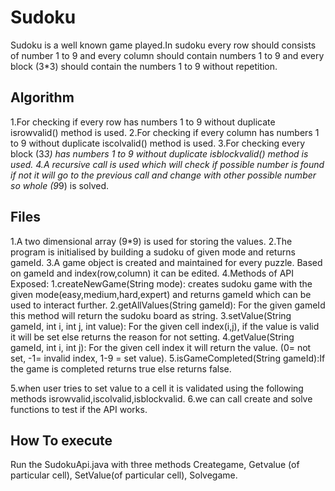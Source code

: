 # Sudoku
Sudoku is a well known game played.In sudoku every row should consists of number 1 to 9 and every column should
contain numbers 1 to 9 and every block (3*3) should contain the numbers 1 to 9 without repetition.

## Algorithm
1.For checking if every row has numbers 1 to 9 without duplicate isrowvalid() method is used. 
2.For checking if every column has numbers 1 to 9 without duplicate iscolvalid() method is used. 
3.For checking every block (3*3) has numbers 1 to 9 without duplicate isblockvalid() method is used.
4.A recursive call is used which will check if possible number is found if not it will go to the previous call and change
with other possible number so whole (9*9) is solved.

## Files
1.A two dimensional array (9*9) is used for storing the values.
2.The program is initialised by building a sudoku of given mode and returns gameId.
3.A game object is created and maintained for every puzzle. Based on gameId and index(row,column) it can be edited.
4.Methods of API Exposed:
	1.createNewGame(String mode): creates sudoku game with the given mode(easy,medium,hard,expert) and returns gameId which can be used to interact further.
	2.getAllValues(String gameId): For the given gameId this method will return the sudoku board as string.
	3.setValue(String gameId, int i, int j, int value): For the given cell index(i,j), if  the value is valid it will be set else returns the reason for not setting.
	4.getValue(String gameId, int i, int j): For the given cell index it will return the value. (0= not set, -1= invalid index, 1-9 = set value).
	5.isGameCompleted(String gameId):If the game is completed returns true else returns false.

5.when user tries to set value to a cell it is validated using the following methods isrowvalid,iscolvalid,isblockvalid.
6.we can call create and solve functions to test if the API works.

## How To execute
Run the SudokuApi.java with three methods Creategame, Getvalue (of particular cell), SetValue(of particular cell), Solvegame. 